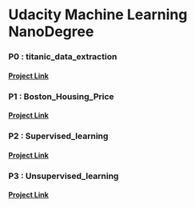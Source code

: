 # Udacity Machine Learning NanoDegree
### P0 : titanic_data_extraction
#### [Project Link](https://github.com/gupta-ashutosh/udacity-MLND/tree/master/P0_titanic_data_extraction)
### P1 : Boston_Housing_Price
#### [Project Link](https://github.com/gupta-ashutosh/udacity-MLND/tree/master/P1_Housing_Price)
### P2 : Supervised_learning
#### [Project Link](https://github.com/gupta-ashutosh/udacity-MLND/tree/master/P3_Supervised_learning)
### P3 : Unsupervised_learning
#### [Project Link](https://github.com/gupta-ashutosh/udacity-MLND/tree/master/P4_Unsupervised_learning)
